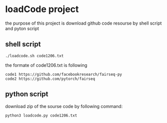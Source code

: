 # loadCode project
the purpose of this project is download github code resourse by shell script and pyton script

## shell script
```
./loadcode.sh code1206.txt
```
the formate of code1206.txt is following
```
code1 https://github.com/facebookresearch/fairseq-py
code2 https://github.com/pytorch/fairseq
```

## python script
download zip of the sourse code by following command:
```
python3 loadcode.py code1206.txt
```
